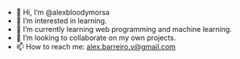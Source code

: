 - 👋 Hi, I’m @alexbloodymorsa
- 👀 I’m interested in learning.
- 🌱 I’m currently learning web programming and machine learning.
- 💞️ I’m looking to collaborate on my own projects. 
- 📫 How to reach me: alex.barreiro.v@gmail.com
